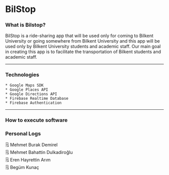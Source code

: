 # BilStop

### What is Bilstop?
BilStop is a ride-sharing app that will be used only for coming to Bilkent University or going somewhere from Bilkent University and this app will be used only by  Bilkent University students and academic staff. Our main goal in creating this app is to facilitate the transportation of Bilkent students and academic staff. <br />

---
### Technologies
```
* Google Maps SDK
* Google Places API
* Google Directions API
* Firebase Realtime Database
* Firebase Authentication
```
---
### How to execute software

### Personal Logs
:spiral_notepad: Mehmet Burak Demirel<br />
:spiral_notepad: Mehmet Bahattin Dulkadiroğlu<br />
:spiral_notepad: Eren Hayrettin Arım<br />
:spiral_notepad: Begüm Kunaç<br />
